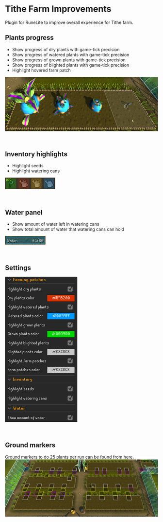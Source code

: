 # Tithe Farm Improvements
Plugin for RuneLite to improve overall experience for Tithe farm.

## Plants progress
* Show progress of dry plants with game-tick precision
* Show progress of watered plants with game-tick precision
* Show progress of grown plants with game-tick precision
* Show progress of blighted plants with game-tick precision
* Highlight hovered farm patch

![](./img/plants.png)

<br>

## Inventory highlights
* Highlight seeds
* Highlight watering cans

![](./img/inventory.png)

<br>

## Water panel
* Show amount of water left in watering cans
* Show total amount of water that watering cans can hold

![](./img/water.png)

<br>

## Settings
![](./img/settings.png)

<br>

## Ground markers
Ground markers to do 25 plants per run can be found from [here](./groundmarkers.txt). 
![](./img/groundmarkers.png)